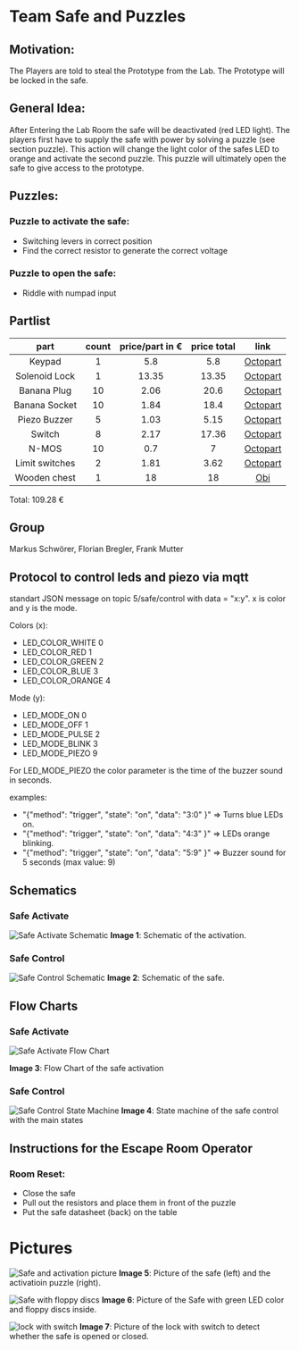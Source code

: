 # Team Safe and Puzzles

## Motivation:
The Players are told to steal the Prototype from the Lab. The Prototype will be locked in the safe.



## General Idea:
After Entering the Lab Room the safe will be deactivated (red LED light). The players first have to supply the safe with power by solving a puzzle (see section puzzle).
This action will change the light color of the safes LED to orange and activate the second puzzle. This puzzle will ultimately open the safe to give access to the prototype.


## Puzzles:
### Puzzle to activate the safe: 
* Switching levers in correct position
* Find the correct resistor to generate the correct voltage
		

### Puzzle to open the safe:
* Riddle with numpad input
		

## Partlist

**part**|**count**|**price/part in €**|**price total**|**link**
:-----:|:-----:|:-----:|:-----:|:-----:
Keypad|1|5.8|5.8|[Octopart](https://octopart.com/3845-adafruit+industries-94636475?r=sp&s=QRIaZTRmSZu4F2mVarnONA)
Solenoid Lock|1|13.35|13.35|[Octopart](https://octopart.com/1512-adafruit+industries-51880349?r=sp&s=Jx9Gw6qzSH2-PR3HbMgn8w)
Banana Plug|10|2.06|20.6|[Octopart](https://octopart.com/1325-2-pomona+electronics-55397240?r=sp&s=kmyIgsMeQOCZjpt9e\_rAXw)
Banana Socket|10|1.84|18.4|[Octopart](https://octopart.com/bu-00233-0-mueller-824050?r=sp&s=FBVoi6XFSGGoTvQtIDogQw)
Piezo Buzzer|5|1.03|5.15|[Octopart](https://octopart.com/mckpt-g1711a3-05-3691-multicomp-12157125?r=sp&s=TdKAcML0QkSYqrwuZLE5lQ)
Switch|8|2.17|17.36|[Octopart](https://octopart.com/100sp1t1b4m2qe-e-switch-1058620?r=sp&s=26ppMzJ4SaadG3iCrhg9HA)
N-MOS|10|0.7|7|[Octopart](https://octopart.com/irf510pbf-vishay-46532502?r=sp&s=Ft8oBWb7Tw--a\_FmfUap9w#)
Limit switches|2|1.81|3.62|[Octopart](https://octopart.com/db1c-b1lb-zf-71118816?r=sp&s=sDTxIuqxSJOc-Uf9S2HFEg)
Wooden chest|1|18|18|[Obi](https://www.obi.de/aufbewahrungsboxen/laublust-holzkiste-deckel-und-griffe-natur-kiefer-40-cm-x-30-cm-x-24-cm-fsc-/p/4480497?wt_mc=gs.pla_css.Wohnen.Haushalt.AufbewahrungOrdnung&wt_cc1=2032213149&wt_cc4=c&wt_cc9=72234010499&gclid=Cj0KCQiAtOjyBRC0ARIsAIpJyGOc110gyAUM7jzfQY2w4vCwtppWHI9Yl8gK_ffBL1Zt-crWl_SSy10aAtSsEALw_wcB)
Total: 109.28 €

## Group

Markus Schwörer, Florian Bregler, Frank Mutter

## Protocol to control leds and piezo via mqtt

standart JSON message on topic 5/safe/control with data = "x:y". x is color and y is the mode.


Colors (x):
* LED_COLOR_WHITE 0
* LED_COLOR_RED 1
* LED_COLOR_GREEN 2
* LED_COLOR_BLUE  3
* LED_COLOR_ORANGE 4

Mode (y):
* LED_MODE_ON 0
* LED_MODE_OFF 1
* LED_MODE_PULSE 2
* LED_MODE_BLINK 3
* LED_MODE_PIEZO 9

For LED_MODE_PIEZO the color parameter is the time of the buzzer sound in seconds.

examples:
* "{\"method\": \"trigger\", \"state\": \"on\", \"data\": \"3:0\" }"
=> Turns blue LEDs on.
* "{\"method\": \"trigger\", \"state\": \"on\", \"data\": \"4:3\" }"
=> LEDs orange blinking.
* "{\"method\": \"trigger\", \"state\": \"on\", \"data\": \"5:9\" }"
=> Buzzer sound for 5 seconds (max value: 9)

## Schematics

### Safe Activate
![Safe Activate Schematic](Pics/SchematicActivate.png)
**Image 1**: Schematic of the activation.

### Safe Control
![Safe Control Schematic](Pics/SchematicControl.png)
**Image 2**: Schematic of the safe.

## Flow Charts

### Safe Activate

![Safe Activate Flow Chart](Pics/SafeActivateFlowChart.png)

**Image 3**: Flow Chart of the safe activation

### Safe Control

![Safe Control State Machine](Pics/safe_control_sm.png)
**Image 4**: State machine of the safe control with the main states

## Instructions for the Escape Room Operator

### Room Reset:
* Close the safe 
* Pull out the resistors and place them in front of the puzzle
* Put the safe datasheet (back) on the table

# Pictures

![Safe and activation picture](Pics/safe_and_activation.jpeg)
**Image 5**: Picture of the safe (left) and the activatioin puzzle (right).

![Safe with floppy discs](Pics/safe_with_floppy_discs.jpeg)
**Image 6**: Picture of the Safe with green LED color and floppy discs inside.

![lock with switch](Pics/lock.jpeg)
**Image 7**: Picture of the lock with switch to detect whether the safe is opened or closed.
